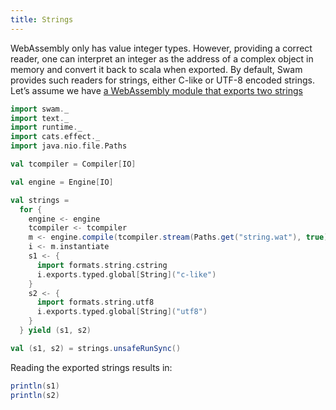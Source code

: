 ```yaml
---
title: Strings
---
```


WebAssembly only has value integer types. However, providing a correct reader, one can interpret an integer as the address of a complex object in memory and convert it back to scala when exported. By default, Swam provides such readers for strings, either C-like or UTF-8 encoded strings. Let’s assume we have [a WebAssembly module that exports two strings](/examples/string.wat)

```scala mdoc:silent
import swam._
import text._
import runtime._
import cats.effect._
import java.nio.file.Paths

val tcompiler = Compiler[IO]

val engine = Engine[IO]

val strings =
  for {
    engine <- engine
    tcompiler <- tcompiler
    m <- engine.compile(tcompiler.stream(Paths.get("string.wat"), true))
    i <- m.instantiate
    s1 <- {
      import formats.string.cstring
      i.exports.typed.global[String]("c-like")
    }
    s2 <- {
      import formats.string.utf8
      i.exports.typed.global[String]("utf8")
    }
  } yield (s1, s2)

val (s1, s2) = strings.unsafeRunSync()
```

Reading the exported strings results in:
```scala mdoc
println(s1)
println(s2)
```
